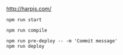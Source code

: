 
http://harpjs.com/

```
npm run start
```

```
npm run compile
```

```
npm run pre-deploy -- -m 'Commit message'
npm run deploy
```